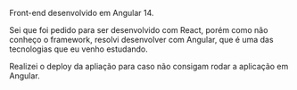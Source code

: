 Front-end desenvolvido em Angular 14.

Sei que foi pedido para ser desenvolvido com React, porém como não conheço o framework, resolvi desenvolver com Angular, que é uma das tecnologias que eu venho estudando.

Realizei o deploy da apliação para caso não consigam rodar a aplicação em Angular.
